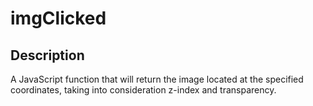 # imgClicked

## Description

A JavaScript function that will return the image located at the specified coordinates, taking into consideration z-index and transparency.
